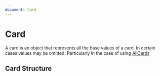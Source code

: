 ```yaml
---
document: Card
---
```


# Card

A card is an object that represents all the base values of a card. In certain cases values may be omitted. Particularly in the case of using [AllCards](../all-cards)

## Card Structure

<GenerateTable/>